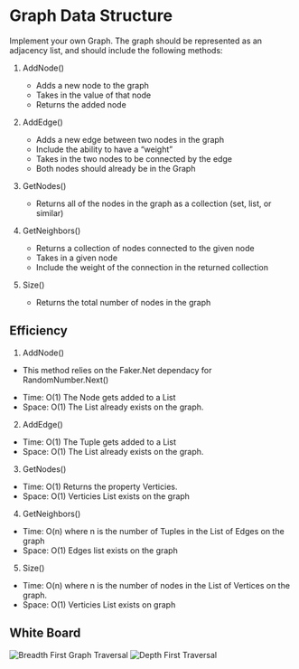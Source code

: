 # Graph Data Structure

Implement your own Graph. The graph should be represented as an adjacency list, and should include the following methods:

1. AddNode()
    - Adds a new node to the graph
    - Takes in the value of that node
    - Returns the added node
    
2. AddEdge()
    - Adds a new edge between two nodes in the graph
    - Include the ability to have a “weight”
    - Takes in the two nodes to be connected by the edge
    - Both nodes should already be in the Graph
    
3. GetNodes()
    - Returns all of the nodes in the graph as a collection (set, list, or similar)
    
4. GetNeighbors()
    - Returns a collection of nodes connected to the given node
    - Takes in a given node
    - Include the weight of the connection in the returned collection
    
5. Size()
    - Returns the total number of nodes in the graph
    
    
## Efficiency

1. AddNode()
* This method relies on the Faker.Net dependacy for RandomNumber.Next()

- Time: O(1) The Node gets added to a List
- Space: O(1) The List already exists on the graph.

2. AddEdge()
- Time: O(1) The Tuple gets added to a List
- Space: O(1) The List already exists on the graph.

3. GetNodes()
- Time: O(1) Returns the property Verticies.
- Space: O(1) Verticies List exists on the graph 

4. GetNeighbors()
- Time: O(n) where n is the number of Tuples in the List of Edges on the graph
- Space: O(1) Edges list exists on the graph

5. Size()
- Time: O(n) where n is the number of nodes in the List of Vertices on the graph.
- Space: O(1) Verticies List exists on graph

## White Board
![Breadth First Graph  Traversal](../Assets/WbBfg.jpeg)
![Depth First Traversal](../Assets/WbDepthFirstGraph.jpeg)

